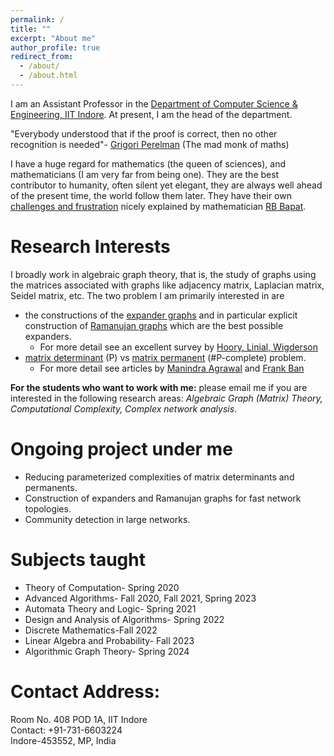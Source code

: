 ```yaml
---
permalink: /
title: ""
excerpt: "About me"
author_profile: true
redirect_from: 
  - /about/
  - /about.html
---
```


I am an Assistant Professor in the [Department of Computer Science & Engineering, IIT Indore](http://cse.iiti.ac.in/). At present, I am the head of the department. 

"Everybody understood that if the proof is correct, then no other recognition is needed"- [Grigori Perelman](https://en.wikipedia.org/wiki/Grigori_Perelman) (The mad monk of maths)

I have a huge regard for mathematics (the queen of sciences), and mathematicians (I am very far from being one). They are the best contributor to humanity, often silent yet elegant, they are always well ahead of the present time, the world follow them later. They have their own [challenges and frustration](https://www.isid.ac.in/~rbb/imsgen.pdf)  nicely explained by mathematician [RB Bapat](https://en.wikipedia.org/wiki/Ravindra_Bapat).   


# Research Interests
I broadly work in algebraic graph theory, that is, the study of graphs using the matrices associated with graphs like adjacency matrix, Laplacian matrix, Seidel matrix, etc. The two problem I am primarily interested in are
 - the constructions of the [expander graphs](https://en.wikipedia.org/wiki/Expander_graph#:~:text=In%20combinatorics%2C%20an%20expander%20graph,vertex%2C%20edge%20or%20spectral%20expansion.) and in particular explicit construction of [Ramanujan graphs](https://en.wikipedia.org/wiki/Ramanujan_graph) which are the best possible expanders.
   - For more detail see an excellent survey by [Hoory, Linial, Wigderson](https://www.cs.huji.ac.il/~nati/PAPERS/expander_survey.pdf)
 - [matrix determinant](https://en.wikipedia.org/wiki/Determinant) (P) vs [matrix permanent](https://en.wikipedia.org/wiki/Permanent_(mathematics)) (#P-complete) problem. 
   - For more detail see articles by [Manindra Agrawal](https://www.cse.iitk.ac.in/users/manindra/survey/Determinant.pdf) and [Frank Ban](https://math.berkeley.edu/~bernd/ban275.pdf)
   





**For the students who want to work with me:** please email me if you are interested in the following research areas: *Algebraic Graph (Matrix) Theory, Computational Complexity, Complex network analysis*.

# Ongoing project under me
- Reducing parameterized complexities of matrix determinants and permanents.
- Construction of expanders and Ramanujan graphs for fast network topologies.
- Community detection in large networks.

# Subjects taught
- Theory of Computation- Spring 2020
- Advanced Algorithms- Fall 2020, Fall 2021, Spring 2023
- Automata Theory and Logic- Spring 2021
- Design and Analysis of Algorithms- Spring 2022
- Discrete Mathematics-Fall 2022
- Linear Algebra and Probability- Fall 2023
- Algorithmic Graph Theory- Spring 2024


# Contact Address:
Room No. 408 POD 1A, IIT Indore\
Contact: +91-731-6603224\
Indore-453552, MP, India
